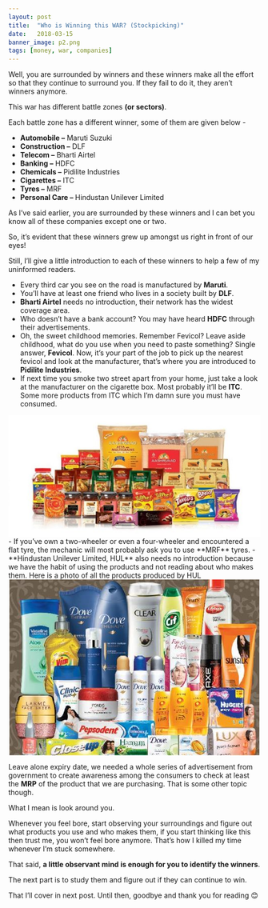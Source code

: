 ```yaml
---
layout: post
title:  "Who is Winning this WAR? (Stockpicking)"
date:   2018-03-15
banner_image: p2.png
tags: [money, war, companies]
---
```


Well, you are surrounded by winners and these winners make all the effort so that they continue to surround you. If they fail to do it, they aren’t winners anymore.

This war has different battle zones **(or sectors)**.
<!--more-->
Each battle zone has a different winner, some of them are given below -
 - **Automobile –** Maruti Suzuki
 - **Construction –** DLF
 - **Telecom –** Bharti Airtel
 - **Banking –** HDFC
 - **Chemicals –** Pidilite Industries
 - **Cigarettes –** ITC
 - **Tyres –** MRF
 - **Personal Care –** Hindustan Unilever Limited

As I’ve said earlier, you are surrounded by these winners and I can bet you know all of these companies except one or two.

So, it’s evident that these winners grew up amongst us right in front of our eyes!

Still, I’ll give a little introduction to each of these winners to help a few of my uninformed readers.

 - Every third car you see on the road is manufactured by **Maruti**.
 - You’ll have at least one friend who lives in a society built by **DLF**.
 - **Bharti Airtel** needs no introduction, their network has the widest coverage area.
 - Who doesn’t have a bank account? You may have heard **HDFC** through their advertisements.
 - Oh, the sweet childhood memories. Remember Fevicol? Leave aside childhood, what do you use when you need to paste something? Single answer, **Fevicol**. Now, it’s your part of the job to pick up the nearest fevicol and look at the manufacturer, that’s where you are introduced to **Pidilite Industries**.
 - If next time you smoke two street apart from your home, just take a look at the manufacturer on the cigarette box. Most probably it’ll be **ITC**. Some more products from ITC which I’m damn sure you must have consumed.
<img src="/images/posts/p2_1.jpg" alt="ITC Products" style="display: block; margin-left: auto; margin-right: auto;"/>
 - If you’ve own a two-wheeler or even a four-wheeler and encountered a flat tyre, the mechanic will most probably ask you to use **MRF** tyres.
 - **Hindustan Unilever Limited, HUL** also needs no introduction because we have the habit of using the products and not reading about who makes them. Here is a photo of all the products produced by HUL
<img src="/images/posts/p2_2.jpg" alt="HUL Products" style="display: block; margin-left: auto; margin-right: auto;"/>

Leave alone expiry date, we needed a whole series of advertisement from government to create awareness among the consumers to check at least the **MRP** of the product that we are purchasing. That is some other topic though.

What I mean is look around you.

Whenever you feel bore, start observing your surroundings and figure out what products you use and who makes them, if you start thinking like this then trust me, you won’t feel bore anymore. That’s how I killed my time whenever I’m stuck somewhere.

That said, **a little observant mind is enough for you to identify the winners**.

The next part is to study them and figure out if they can continue to win.

That I’ll cover in next post. Until then, goodbye and thank you for reading 😊
